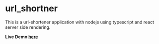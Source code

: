 # url_shortner
This is a url-shortener application with nodejs using typescript and react server side rendering.

**Live Demo [here](https://url-shortener-5400.herokuapp.com/)**
